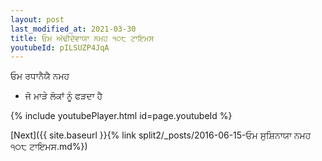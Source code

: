 ```yaml
---
layout: post
last_modified_at: 2021-03-30
title: ਓਮ ਅੱਢੀਦੇਵਾਯਾ ਨਮਹ ੧੦੮ ਟਾਇਮਸ
youtubeId: pILSUZP4JqA
---
```

 
 
 ਓਮ ਰਧਾਨੈਯੈ ਨਮਹ  
 
 -  ਜੋ ਮਾੜੇ ਲੋਕਾਂ ਨੂੰ ਫੜਦਾ ਹੈ 
 
  
 
  
 
 
 
 
 
 


{% include youtubePlayer.html id=page.youtubeId %}
 
[Next]({{ site.baseurl }}{% link  split2/_posts/2016-06-15-ਓਮ ਸੁਸ਼ਿਨਾਯਾ ਨਮਹ ੧੦੮ ਟਾਇਮਸ.md%})
 
